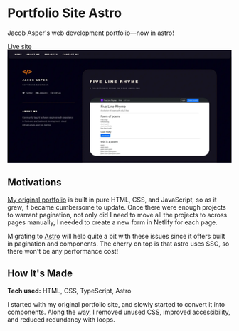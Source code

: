# Portfolio Site Astro

Jacob Asper's web development portfolio—now in astro!

[Live site](https://jacobasper.com/)
![A website showcasing projects, social media links and an about me section](src/images/portfolioSiteAstro.webp)

## Motivations

[My original portfolio](https://github.com/20jasper/portfolio-site) is built in pure HTML, CSS, and JavaScript, so as it grew, it became cumbersome to update. Once there were enough projects to warrant pagination, not only did I need to move all the projects to across pages manually, I needed to create a new form in Netlify for each page.

Migrating to [Astro](https://astro.build/) will help quite a bit with these issues since it offers built in pagination and components. The cherry on top is that astro uses SSG, so there won't be any performance cost!

## How It's Made

**Tech used:** HTML, CSS, TypeScript, Astro

I started with my original portfolio site, and slowly started to convert it into components. Along the way, I removed unused CSS, improved accessibility, and reduced redundancy with loops.

<!--
## Optimizations

_(optional)_

You don't have to include this section but interviewers _love_ that you can not only deliver a final product that looks great but also functions efficiently. Did you write something then refactor it later and the result was 5x faster than the original implementation? Did you cache your assets? Things that you write in this section are **GREAT** to bring up in interviews and you can use this section as reference when studying for technical interviews!

## Lessons Learned:

No matter what your experience level, being an engineer means continuously learning. Every time you build something you always have those _whoa this is awesome_ or _fuck yeah I did it!_ moments. This is where you should share those moments! Recruiters and interviewers love to see that you're self-aware and passionate about growing.
-->
